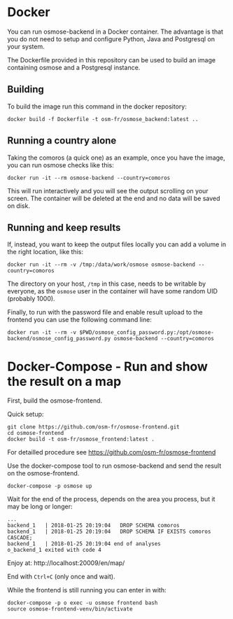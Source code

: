 Docker
======

You can run osmose-backend in a Docker container. The advantage is that
you do not need to setup and configure Python, Java and Postgresql on your system.

The Dockerfile provided in this repository can be used to build an image containing
osmose and a Postgresql instance.


Building
--------

To build the image run this command in the docker repository:
```
docker build -f Dockerfile -t osm-fr/osmose_backend:latest ..
```


Running a country alone
-----------------------

Taking the comoros (a quick one) as an example, once you have the image, you can
run osmose checks like this:
```
docker run -it --rm osmose-backend --country=comoros
```
This will run interactively and you will see the output scrolling on your screen. The
container will be deleted at the end and no data will be saved on disk.


Running and keep results
------------------------

If, instead, you want to keep the output files locally you can add a volume in the right
location, like this:
```
docker run -it --rm -v /tmp:/data/work/osmose osmose-backend --country=comoros
```
The directory on your host, `/tmp` in this case, needs to be writable by everyone, as the
`osmose` user in the container will have some random UID (probably 1000).

Finally, to run with the password file and enable result upload to the frontend you can
use the following command line:
```
docker run -it --rm -v $PWD/osmose_config_password.py:/opt/osmose-backend/osmose_config_password.py osmose-backend --country=comoros
```

Docker-Compose - Run and show the result on a map
=================================================

First, build the osmose-frontend.

Quick setup:
```
git clone https://github.com/osm-fr/osmose-frontend.git
cd osmose-frontend
docker build -t osm-fr/osmose_frontend:latest .
```

For detailled procedure see https://github.com/osm-fr/osmose-frontend

Use the docker-compose tool to run osmose-backend and send the result on the osmose-frontend.
```
docker-compose -p osmose up
```

Wait for the end of the process, depends on the area you process, but it may be long or longer:
```
...
backend_1   | 2018-01-25 20:19:04   DROP SCHEMA comoros
backend_1   | 2018-01-25 20:19:04   DROP SCHEMA IF EXISTS comoros CASCADE;
backend_1   | 2018-01-25 20:19:04 end of analyses
o_backend_1 exited with code 4
```

Enjoy at: http://localhost:20009/en/map/

End with `Ctrl+C` (only once and wait).

While the frontend is still running you can enter in with:
```
docker-compose -p o exec -u osmose frontend bash
source osmose-frontend-venv/bin/activate
```
